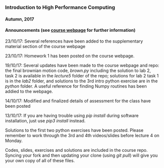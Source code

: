 ### Introduction to High Performance Computing
#### Autumn, 2017

#### Announcements (see [course webpage](https://imperialhpsc.bitbucket.io) for further information)

23/10/17: Several references have been added to the supplementary material section of the course webpage

23/10/17: Homework 1 has been posted on the course webpage.

19/10/17: Several updates have been made to the course webpage and repo: the final brownian motion code, *brown.py*
including the solution to lab 2, task 2 is available in the *lecture5* folder of the repo; solutions for lab 2 task 1
is in the *lab2* folder, and solutions to the 3rd intro python exercise are in the *python* folder. A useful reference for
finding Numpy routines has been addied to the webpage.

14/10/17:
Modified and finalized details of assessment for the class have been posted

13/10/17: 
If you are having trouble using *pip install* during software installation, just use *pip3 install* instead.

Solutions to the first two python exercises have been posted. Please
remember to work through the 3rd and 4th videos/slides before lecture 4 on Monday.

Codes, slides, exercises and solutions are included in the course repo. Syncing your
fork and then updating your clone (using *git pull*) will give you your own copy
of all of these files.


